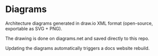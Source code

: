 # Diagrams

Architecture diagrams generated in draw.io XML format
(open-source, exportable as SVG + PNG).

The drawing is done on diagrams.net and saved directly to this repo.

Updating the diagrams automatically triggers a docs website rebuild.
